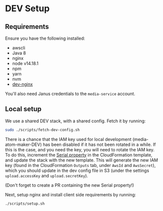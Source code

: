 # DEV Setup

## Requirements
Ensure you have the following installed:
- awscli
- Java 8
- nginx
- node v14.18.1
- npm
- yarn
- nvm
- [dev-nginx](https://github.com/guardian/dev-nginx#installation)

You'll also need Janus credentials to the `media-service` account.

## Local setup

We use a shared DEV stack, with a shared config. Fetch it by running:

```bash
sudo ./scripts/fetch-dev-config.sh
```

There is a chance that the IAM key used for local development (media-atom-maker-DEV) has been disabled if it has not been rotated in a while. If this is the case, and you need the key, you will need to rotate the IAM key. To do this, increment the [Serial property](https://github.com/guardian/media-atom-maker/blob/ba9f87b4b3d3f3446affabc4410ea598ae130e36/cloudformation/media-atom-maker-dev.yml#L99) in the CloudFormation template, and update the stack with the new template. This will generate the new IAM key (found in the CloudFormation `Outputs` tab, under `AwsId` and `AwsSecret`), which you should update in the dev config file in S3 (under the settings `upload.accessKey` and `upload.secretKey`).

(Don't forget to create a PR containing the new Serial property!)

Next, setup nginx and install client side requirements by running:

```bash
./scripts/setup.sh
```
